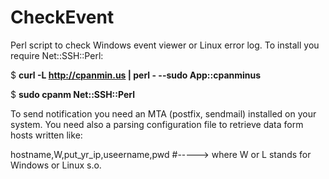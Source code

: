 # CheckEvent
Perl script to check Windows event viewer or Linux error log.
To install you require Net::SSH::Perl:


$ **curl -L http://cpanmin.us | perl - --sudo App::cpanminus**

$ **sudo cpanm Net::SSH::Perl**


To send notification you need an MTA (postfix, sendmail) installed on your system.
You need also a parsing configuration file to retrieve data form hosts written like:

hostname,W,put_yr_ip,useername,pwd #-----> where W or L stands for Windows or Linux s.o.
